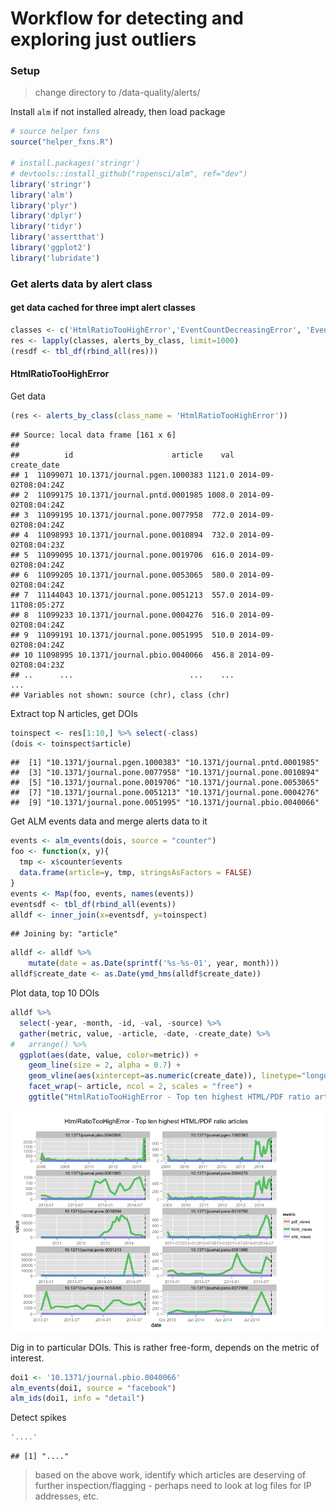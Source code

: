 Workflow for detecting and exploring just outliers
========================================================

### Setup

> change directory to /data-quality/alerts/


Install `alm` if not installed already, then load package


```r
# source helper fxns
source("helper_fxns.R")

# install.packages('stringr')
# devtools::install_github("ropensci/alm", ref="dev")
library('stringr')
library('alm')
library('plyr')
library('dplyr')
library('tidyr')
library('assertthat')
library('ggplot2')
library('lubridate')
```

### Get alerts data by alert class

#### get data cached for three impt alert classes


```r
classes <- c('HtmlRatioTooHighError','EventCountDecreasingError', 'EventCountIncreasingTooFastError')
res <- lapply(classes, alerts_by_class, limit=1000)
(resdf <- tbl_df(rbind_all(res)))
```


#### HtmlRatioTooHighError

Get data


```r
(res <- alerts_by_class(class_name = 'HtmlRatioTooHighError'))
```

```
## Source: local data frame [161 x 6]
## 
##          id                      article    val          create_date
## 1  11099071 10.1371/journal.pgen.1000383 1121.0 2014-09-02T08:04:24Z
## 2  11099175 10.1371/journal.pntd.0001985 1008.0 2014-09-02T08:04:24Z
## 3  11099195 10.1371/journal.pone.0077958  772.0 2014-09-02T08:04:24Z
## 4  11098993 10.1371/journal.pone.0010894  732.0 2014-09-02T08:04:23Z
## 5  11099095 10.1371/journal.pone.0019706  616.0 2014-09-02T08:04:24Z
## 6  11099205 10.1371/journal.pone.0053065  580.0 2014-09-02T08:04:24Z
## 7  11144043 10.1371/journal.pone.0051213  557.0 2014-09-11T08:05:27Z
## 8  11099233 10.1371/journal.pone.0004276  516.0 2014-09-02T08:04:24Z
## 9  11099191 10.1371/journal.pone.0051995  510.0 2014-09-02T08:04:24Z
## 10 11098995 10.1371/journal.pbio.0040066  456.8 2014-09-02T08:04:23Z
## ..      ...                          ...    ...                  ...
## Variables not shown: source (chr), class (chr)
```

Extract top N articles, get DOIs


```r
toinspect <- res[1:10,] %>% select(-class)
(dois <- toinspect$article)
```

```
##  [1] "10.1371/journal.pgen.1000383" "10.1371/journal.pntd.0001985"
##  [3] "10.1371/journal.pone.0077958" "10.1371/journal.pone.0010894"
##  [5] "10.1371/journal.pone.0019706" "10.1371/journal.pone.0053065"
##  [7] "10.1371/journal.pone.0051213" "10.1371/journal.pone.0004276"
##  [9] "10.1371/journal.pone.0051995" "10.1371/journal.pbio.0040066"
```

Get ALM events data and merge alerts data to it


```r
events <- alm_events(dois, source = "counter")
foo <- function(x, y){
  tmp <- x$counter$events
  data.frame(article=y, tmp, stringsAsFactors = FALSE)
}
events <- Map(foo, events, names(events))
eventsdf <- tbl_df(rbind_all(events))
alldf <- inner_join(x=eventsdf, y=toinspect)
```

```
## Joining by: "article"
```

```r
alldf <- alldf %>% 
    mutate(date = as.Date(sprintf('%s-%s-01', year, month))) 
alldf$create_date <- as.Date(ymd_hms(alldf$create_date))
```

Plot data, top 10 DOIs


```r
alldf %>%
  select(-year, -month, -id, -val, -source) %>%
  gather(metric, value, -article, -date, -create_date) %>%
#   arrange() %>%
  ggplot(aes(date, value, color=metric)) + 
    geom_line(size = 2, alpha = 0.7) + 
    geom_vline(aes(xintercept=as.numeric(create_date)), linetype="longdash") +
    facet_wrap(~ article, ncol = 2, scales = "free") +
    ggtitle("HtmlRatioTooHighError - Top ten highest HTML/PDF ratio articles\n")
```

![plot of chunk unnamed-chunk-6](figure/unnamed-chunk-6.png) 

Dig in to particular DOIs. This is rather free-form, depends on the metric of interest.


```r
doi1 <- '10.1371/journal.pbio.0040066'
alm_events(doi1, source = "facebook")
alm_ids(doi1, info = "detail")
```

Detect spikes


```r
'....'
```

```
## [1] "...."
```

> based on the above work, identify which articles are deserving of further inspection/flagging - perhaps need to look at log files for IP addresses, etc.
